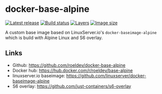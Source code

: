 docker-base-alpine
==================

[![Latest release][latest-release-img]][latest-release-url]
[![Build status][build-status-img]][build-status-url]
[![Layers][image-layers-img]][image-layers-url]
[![Image size][image-size-img]][image-size-url]

[latest-release-img]: https://img.shields.io/github/release/roeldev/docker-base-alpine.svg?label=latest
[latest-release-url]: https://github.com/roeldev/docker-base-alpine/releases
[build-status-img]: https://img.shields.io/docker/cloud/build/roeldev/base-alpine.svg
[build-status-url]: https://hub.docker.com/r/roeldev/base-alpine/builds
[image-layers-img]: https://img.shields.io/microbadger/layers/roeldev/base-alpine/latest.svg
[image-layers-url]: https://microbadger.com/images/roeldev/base-alpine
[image-size-img]: https://img.shields.io/microbadger/image-size/roeldev/base-alpine/latest.svg
[image-size-url]: https://hub.docker.com/r/roeldev/base-alpine/tags


A custom base image based on LinuxServer.io's `docker-baseimage-alpine` which is build with Alpine Linux and S6 overlay.


## Links
- Github: https://github.com/roeldev/docker-base-alpine
- Docker hub: https://hub.docker.com/r/roeldev/base-alpine
- linuxserver.io baseimage: https://github.com/linuxserver/docker-baseimage-alpine
- S6 overlay: https://github.com/just-containers/s6-overlay
